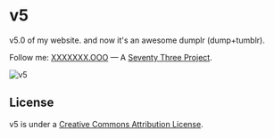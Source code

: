 v5
==

v5.0 of my website. and now it's an awesome dumplr (dump+tumblr).

Follow me: [XXXXXXX.OOO] &#8212; A [Seventy Three Project].

![v5](http://files.setetres.st/img/v5-header.gif?v=1&raw=true)

License
-------

v5 is under a [Creative Commons Attribution License].

[Seventy Three Project]: http://setetres.st
[XXXXXXX.OOO]: http://xxxxxxx.ooo
[Creative Commons Attribution License]: http://creativecommons.org/licenses/by/4.0
